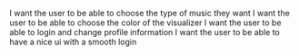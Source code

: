 I want the user to be able to choose the type of music they want
I want the user to be able to choose the color of the visualizer
I want the user to be able to login and change profile information
I want the user to be able to have a nice ui with a smooth login
